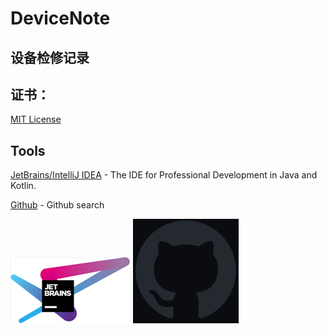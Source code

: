 # DeviceNote

## 设备检修记录
    
## 证书：
<a href="https://github.com/kaclok/DeviceNote/blob/main/LICENSE">MIT License</a></p>

## Tools
[JetBrains/IntelliJ IDEA](https://www.jetbrains.com/idea/) - The IDE for Professional Development in Java and Kotlin.

[Github](https://github.com/search) - Github search

![](Imgs/JetBrains.png)  ![](Imgs/github-mark.png) 
